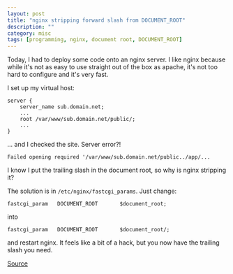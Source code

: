 ```yaml
---
layout: post
title: "nginx stripping forward slash from DOCUMENT_ROOT"
description: ""
category: misc
tags: [programming, nginx, document root, DOCUMENT_ROOT]
---
```


Today, I had to deploy some code onto an nginx server. I like nginx because while it's not as easy to use straight out of the box as apache, it's not too hard to configure and it's very fast.

I set up my virtual host:

	server {
		server_name sub.domain.net;
		...
		root /var/www/sub.domain.net/public/;
		...
	}

... and I checked the site. Server error?!

	Failed opening required '/var/www/sub.domain.net/public../app/...

I know I put the trailing slash in the document root, so why is nginx stripping it?

The solution is in `/etc/nginx/fastcgi_params`. Just change:

	fastcgi_param	DOCUMENT_ROOT		$document_root;

into

	fastcgi_param	DOCUMENT_ROOT		$document_root/;

and restart nginx. It feels like a bit of a hack, but you now have the trailing slash you need.

<a href="http://forum.nginx.org/read.php?2,220811,220811#msg-220811">Source</a>